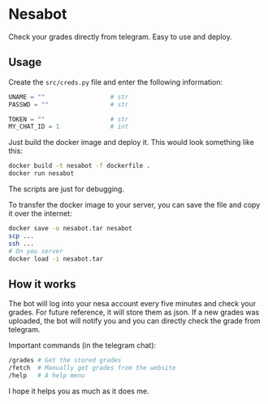 # Nesabot

Check your grades directly from telegram.
Easy to use and deploy.

## Usage

Create the `src/creds.py` file and enter the following information:

``` python
UNAME = ""                  # str
PASSWD = ""                 # str

TOKEN = ""                  # str
MY_CHAT_ID = 1              # int
```

Just build the docker image and deploy it.
This would look something like this:

``` bash
docker build -t nesabot -f dockerfile .
docker run nesabot 
```

The scripts are just for debugging.

To transfer the docker image to your server, you can save the file and copy it over the internet:
``` bash
docker save -o nesabot.tar nesabot
scp ...
ssh ...
# On you server
docker load -i nesabot.tar
```

## How it works

The bot will log into your nesa account every five minutes and check your grades.
For future reference, it will store them as json. If a new grades was uploaded, the bot will notify
you and you can directly check the grade from telegram.

Important commands (in the telegram chat):

``` bash
/grades # Get the stored grades
/fetch  # Manually get grades from the website
/help   # A help menu
```

I hope it helps you as much as it does me.
